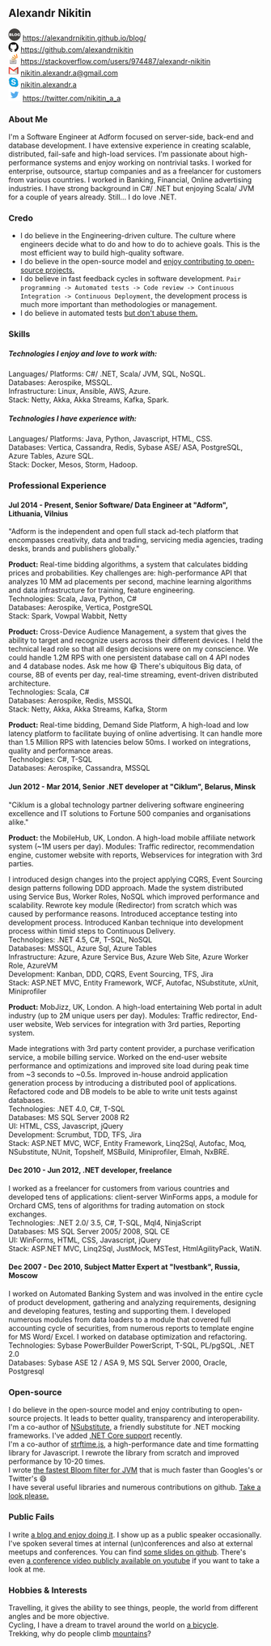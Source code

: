 ## Alexandr Nikitin

![Blog](https://raw.githubusercontent.com/alexandrnikitin/cv/master/images/blog.png) https://alexandrnikitin.github.io/blog/  
![GitHub](https://raw.githubusercontent.com/alexandrnikitin/cv/master/images/github.png) https://github.com/alexandrnikitin  
![Stackoverflow](https://raw.githubusercontent.com/alexandrnikitin/cv/master/images/stackoverflow.png) https://stackoverflow.com/users/974487/alexandr-nikitin  
![Gmail](https://raw.githubusercontent.com/alexandrnikitin/cv/master/images/gmail.png) [nikitin.alexandr.a@gmail.com](mailto:nikitin.alexandr.a@gmail.com)  
![Skype](https://raw.githubusercontent.com/alexandrnikitin/cv/master/images/skype.png) [nikitin.alexandr.a](skype:nikitin.alexandr.a)  
![Twitter](https://raw.githubusercontent.com/alexandrnikitin/cv/master/images/twitter.png) https://twitter.com/nikitin_a_a  

### About Me

I'm a Software Engineer at Adform focused on server-side, back-end and database development. I have extensive experience in creating scalable, distributed, fail-safe and high-load services. I'm passionate about high-performance systems and enjoy working on nontrivial tasks. I worked for enterprise, outsource, startup companies and as a freelancer for customers from various countries. I worked in Banking, Financial, Online advertising industries. I have strong background in C#/ .NET but enjoying Scala/ JVM for a couple of years already. Still... I do love .NET.



### Credo

* I do believe in the Engineering-driven culture. The culture where engineers decide what to do and how to do to achieve goals. This is the most efficient way to build high-quality software.  
* I do believe in the open-source model and [enjoy contributing to open-source projects.](https://github.com/alexandrnikitin/cv#open-source)  
* I do believe in fast feedback cycles in software development. `Pair programming -> Automated tests -> Code review -> Continuous Integration -> Continuous Deployment`, the development process is much more important than methodologies or management.  
* I do believe in automated tests [but don't abuse them.](https://alexandrnikitin.github.io/blog/a-single-purpose-of-automated-testing/)



### Skills

##### Technologies I enjoy and love to work with:  
Languages/ Platforms: C#/ .NET, Scala/ JVM, SQL, NoSQL.  
Databases: Aerospike, MSSQL.  
Infrastructure: Linux, Ansible, AWS, Azure.  
Stack: Netty, Akka, Akka Streams, Kafka, Spark.  

##### Technologies I have experience with:
Languages/ Platforms: Java, Python, Javascript, HTML, CSS.    
Databases: Vertica, Cassandra, Redis, Sybase ASE/ ASA, PostgreSQL, Azure Tables, Azure SQL.  
Stack: Docker, Mesos, Storm, Hadoop.  



### Professional Experience

#### Jul 2014 - Present, Senior Software/ Data Engineer at "Adform", Lithuania, Vilnius

"Adform is the independent and open full stack ad-tech platform that encompasses creativity, data and trading, servicing media agencies, trading desks, brands and publishers globally."

**Product:** Real-time bidding algorithms, a system that calculates bidding prices and probabilities. Key challenges are: high-performance API that analyzes 10 MM ad placements per second, machine learning algorithms and data infrastructure for training, feature engineering.  
Technologies: Scala, Java, Python, C#  
Databases: Aerospike, Vertica, PostgreSQL  
Stack: Spark, Vowpal Wabbit, Netty  

**Product:** Cross-Device Audience Management, a system that gives the ability to target and recognize users across their different devices. I held the technical lead role so that all design decisions were on my conscience. We could handle 1.2M RPS with one persistent database call on 4 API nodes and 4 database nodes. Ask me how :smile: There's ubiquitous Big data, of course, 8B of events per day, real-time streaming, event-driven distributed architecture.  
Technologies: Scala, C#  
Databases: Aerospike, Redis, MSSQL  
Stack: Netty, Akka, Akka Streams, Kafka, Storm    

**Product:** Real-time bidding, Demand Side Platform, A high-load and low latency platform to facilitate buying of online advertising. It can handle more than 1.5 Million RPS with latencies below 50ms. I worked on integrations, quality and performance areas.  
Technologies: C#, T-SQL  
Databases: Aerospike, Cassandra, MSSQL  

#### Jun 2012 - Mar 2014, Senior .NET developer at "Ciklum", Belarus, Minsk

"Ciklum is a global technology partner delivering software engineering excellence and IT solutions to Fortune 500 companies and organisations alike."

**Product:** the MobileHub, UK, London. A high-load mobile affiliate network system (~1M users per day). Modules: Traffic redirector, recommendation engine, customer website with reports, Webservices for integration with 3rd parties.

I introduced design changes into the project applying CQRS, Event Sourcing design patterns following DDD approach. Made the system distributed using Service Bus, Worker Roles, NoSQL which improved performance and scalability. Rewrote key module (Redirector) from scratch which was caused by performance reasons.
Introduced acceptance testing into development process.
Introduced Kanban technique into development process within timid steps to Continuous Delivery.  
Technologies: .NET 4.5, C#, T-SQL, NoSQL  
Databases: MSSQL, Azure Sql, Azure Tables  
Infrastructure: Azure, Azure Service Bus, Azure Web Site, Azure Worker Role, AzureVM  
Development: Kanban, DDD, CQRS, Event Sourcing, TFS, Jira  
Stack: ASP.NET MVC, Entity Framework, WCF, Autofac, NSubstitute, xUnit, Miniprofiler  

**Product:** MobJizz, UK, London. A high-load entertaining Web portal in adult industry (up to 2M unique users per day).
Modules: Traffic redirector, End-user website, Web services for integration with 3rd parties, Reporting system.

Made integrations with 3rd party content provider, a purchase verification service, a mobile billing service. Worked on the end-user website performance and optimizations and improved site load during peak time from ~3 seconds to ~0.5s. Improved in-house android application generation process by introducing a distributed pool of applications. Refactored code and DB models to be able to write unit tests against databases.  
Technologies: .NET 4.0, C#, T-SQL  
Databases: MS SQL Server 2008 R2  
UI: HTML, CSS, Javascript, jQuery  
Development: Scrumbut, TDD, TFS, Jira  
Stack: ASP.NET MVC, WCF, Entity Framework, Linq2Sql, Autofac, Moq, NSubstitute, NUnit, Topshelf, MSBuild, Miniprofiler, Elmah, NxBRE.  

#### Dec 2010 - Jun 2012, .NET developer, freelance

I worked as a freelancer for customers from various countries and developed tens of applications: client-server WinForms apps, a module for Orchard CMS, tens of algorithms for trading automation on stock exchanges.  
Technologies: .NET 2.0/ 3.5, C#, T-SQL, Mql4, NinjaScript  
Databases: MS SQL Server 2005/ 2008, SQL CE  
UI: WinForms, HTML, CSS, Javascript, jQuery  
Stack: ASP.NET MVC, Linq2Sql, JustMock, MSTest, HtmlAgilityPack, WatiN.  

#### Dec 2007 - Dec 2010, Subject Matter Expert at "Ivestbank", Russia, Moscow

I worked on Automated Banking System and was involved in the entire cycle of product development, gathering and analyzing requirements, designing and developing features, testing and supporting them. I developed numerous modules from data loaders to a module that covered full accounting cycle of securities, from numerous reports to template engine for MS Word/ Excel. I worked on database optimization and refactoring.  
Technologies: Sybase PowerBuilder PowerScript, T-SQL, PL/pgSQL, .NET 2.0  
Databases: Sybase ASE 12 / ASA 9, MS SQL Server 2000, Oracle, Postgresql  



### Open-source

I do believe in the open-source model and enjoy contributing to open-source projects. It leads to better quality, transparency and interoperability.   
I'm a co-author of [NSubstitute](https://nsubstitute.github.io/), a friendly substitute for .NET mocking frameworks. I've added [.NET Core support](https://github.com/nsubstitute/NSubstitute/pull/197) recently.  
I'm a co-author of [strftime.js](https://github.com/samsonjs/strftime), a high-performance date and time formatting library for Javascript. I rewrote the library from scratch and improved performance by 10-20 times.  
I wrote [the fastest Bloom filter for JVM](https://github.com/alexandrnikitin/bloom-filter-scala) that is much faster than Googles's or Twitter's 😄  
I have several useful libraries and numerous contributions on github. [Take a look please.](https://github.com/alexandrnikitin)



### Public Fails

I write [a blog and enjoy doing it](https://alexandrnikitin.github.io/blog/).
I show up as a public speaker occasionally. I've spoken several times at internal (un)conferences and also at external meetups and conferences. You can find [some slides on github](https://github.com/alexandrnikitin/slides). There's even [a conference video publicly available on youtube](https://www.youtube.com/watch?v=Yp4yQQqb2VI) if you want to take a look at me.

### Hobbies & Interests

Travelling, it gives the ability to see things, people, the world from different angles and be more objective.  
Cycling, I have a dream to travel around the world on [a bicycle](http://instagram.com/p/lCbB6mPpG7).  
Trekking, why do people climb [mountains](http://instagram.com/p/nQZoPRvpKr)?  
